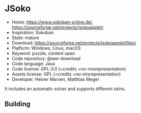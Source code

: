 # JSoko

- Home: https://www.sokoban-online.de/, https://sourceforge.net/projects/jsokoapplet/
- Inspiration: Sokoban
- State: mature
- Download: https://sourceforge.net/projects/jsokoapplet/files/
- Platform: Windows, Linux, macOS
- Keyword: puzzle, content open
- Code repository: @see-download
- Code language: Java
- Code license: GPL-3.0 (+credits +no-misrepresentation)
- Assets license: GPL (+credits +no-misrepresentation)
- Developer: Heiner Marxen, Matthias Meger

It includes an automatic solver and supports different skins.

## Building
